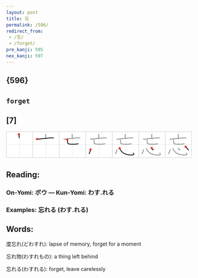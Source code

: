 ```yaml
---
layout: post
title: 忘
permalink: /596/
redirect_from:
 - /忘/
 - /forget/
pre_kanji: 595
nex_kanji: 597
---
```


## {596}

## `forget`

## [7]

<div class="stroke"><img src="../images/E5BF98.png" /></div>

## Reading:

### On-Yomi: ボウ &mdash; Kun-Yomi: わす.れる

### Examples: 忘れる (わす.れる)

## Words:

度忘れ(どわすれ): lapse of memory, forget for a moment

忘れ物(わすれもの): a thing left behind

忘れる(わすれる): forget, leave carelessly
